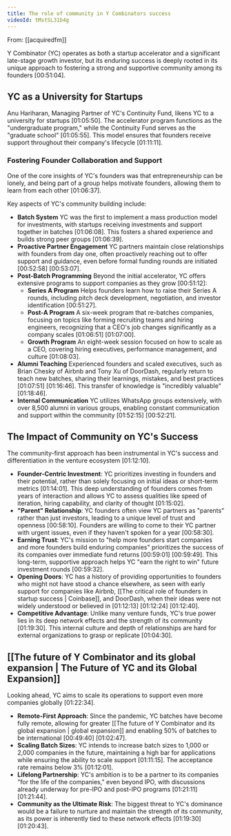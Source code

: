 ```yaml
---
title: The role of community in Y Combinators success
videoId: tMstSL31b4g
---
```


From: [[acquiredfm]] <br/> 

Y Combinator (YC) operates as both a startup accelerator and a significant late-stage growth investor, but its enduring success is deeply rooted in its unique approach to fostering a strong and supportive community among its founders <a class="yt-timestamp" data-t="00:51:04">[00:51:04]</a>.

## YC as a University for Startups

Anu Hariharan, Managing Partner of YC's Continuity Fund, likens YC to a university for startups <a class="yt-timestamp" data-t="01:05:50">[01:05:50]</a>. The accelerator program functions as the "undergraduate program," while the Continuity Fund serves as the "graduate school" <a class="yt-timestamp" data-t="01:05:55">[01:05:55]</a>. This model ensures that founders receive support throughout their company's lifecycle <a class="yt-timestamp" data-t="01:11:11">[01:11:11]</a>.

### Fostering Founder Collaboration and Support
One of the core insights of YC's founders was that entrepreneurship can be lonely, and being part of a group helps motivate founders, allowing them to learn from each other <a class="yt-timestamp" data-t="01:06:37">[01:06:37]</a>.

Key aspects of YC's community building include:
*   **Batch System** YC was the first to implement a mass production model for investments, with startups receiving investments and support together in batches <a class="yt-timestamp" data-t="01:06:08">[01:06:08]</a>. This fosters a shared experience and builds strong peer groups <a class="yt-timestamp" data-t="01:06:39">[01:06:39]</a>.
*   **Proactive Partner Engagement** YC partners maintain close relationships with founders from day one, often proactively reaching out to offer support and guidance, even before formal funding rounds are initiated <a class="yt-timestamp" data-t="00:52:58">[00:52:58]</a> <a class="yt-timestamp" data-t="00:53:07">[00:53:07]</a>.
*   **Post-Batch Programming** Beyond the initial accelerator, YC offers extensive programs to support companies as they grow <a class="yt-timestamp" data-t="00:51:12">[00:51:12]</a>:
    *   **Series A Program** Helps founders learn how to raise their Series A rounds, including pitch deck development, negotiation, and investor identification <a class="yt-timestamp" data-t="00:51:27">[00:51:27]</a>.
    *   **Post-A Program** A six-week program that re-batches companies, focusing on topics like forming recruiting teams and hiring engineers, recognizing that a CEO's job changes significantly as a company scales <a class="yt-timestamp" data-t="01:06:51">[01:06:51]</a> <a class="yt-timestamp" data-t="01:07:00">[01:07:00]</a>.
    *   **Growth Program** An eight-week session focused on how to scale as a CEO, covering hiring executives, performance management, and culture <a class="yt-timestamp" data-t="01:08:03">[01:08:03]</a>.
*   **Alumni Teaching** Experienced founders and scaled executives, such as Brian Chesky of Airbnb and Tony Xu of DoorDash, regularly return to teach new batches, sharing their learnings, mistakes, and best practices <a class="yt-timestamp" data-t="01:07:51">[01:07:51]</a> <a class="yt-timestamp" data-t="01:16:46">[01:16:46]</a>. This transfer of knowledge is "incredibly valuable" <a class="yt-timestamp" data-t="01:18:46">[01:18:46]</a>.
*   **Internal Communication** YC utilizes WhatsApp groups extensively, with over 8,500 alumni in various groups, enabling constant communication and support within the community <a class="yt-timestamp" data-t="01:52:15">[01:52:15]</a> <a class="yt-timestamp" data-t="00:52:21">[00:52:21]</a>.

## The Impact of Community on YC's Success
The community-first approach has been instrumental in YC's success and differentiation in the venture ecosystem <a class="yt-timestamp" data-t="01:12:10">[01:12:10]</a>.

*   **Founder-Centric Investment**: YC prioritizes investing in founders and their potential, rather than solely focusing on initial ideas or short-term metrics <a class="yt-timestamp" data-t="01:14:01">[01:14:01]</a>. This deep understanding of founders comes from years of interaction and allows YC to assess qualities like speed of iteration, hiring capability, and clarity of thought <a class="yt-timestamp" data-t="01:15:02">[01:15:02]</a>.
*   **"Parent" Relationship**: YC founders often view YC partners as "parents" rather than just investors, leading to a unique level of trust and openness <a class="yt-timestamp" data-t="00:58:10">[00:58:10]</a>. Founders are willing to come to their YC partner with urgent issues, even if they haven't spoken for a year <a class="yt-timestamp" data-t="00:58:30">[00:58:30]</a>.
*   **Earning Trust**: YC's mission to "help more founders start companies and more founders build enduring companies" prioritizes the success of its companies over immediate fund returns <a class="yt-timestamp" data-t="00:59:01">[00:59:01]</a> <a class="yt-timestamp" data-t="00:59:49">[00:59:49]</a>. This long-term, supportive approach helps YC "earn the right to win" future investment rounds <a class="yt-timestamp" data-t="00:59:32">[00:59:32]</a>.
*   **Opening Doors**: YC has a history of providing opportunities to founders who might not have stood a chance elsewhere, as seen with early support for companies like Airbnb, [[The critical role of founders in startup success | Coinbase]], and DoorDash, when their ideas were not widely understood or believed in <a class="yt-timestamp" data-t="01:12:13">[01:12:13]</a> <a class="yt-timestamp" data-t="01:12:24">[01:12:24]</a> <a class="yt-timestamp" data-t="01:12:40">[01:12:40]</a>.
*   **Competitive Advantage**: Unlike many venture funds, YC's true power lies in its deep network effects and the strength of its community <a class="yt-timestamp" data-t="01:19:30">[01:19:30]</a>. This internal culture and depth of relationships are hard for external organizations to grasp or replicate <a class="yt-timestamp" data-t="01:04:30">[01:04:30]</a>.

## [[The future of Y Combinator and its global expansion | The Future of YC and its Global Expansion]]
Looking ahead, YC aims to scale its operations to support even more companies globally <a class="yt-timestamp" data-t="01:22:34">[01:22:34]</a>.

*   **Remote-First Approach**: Since the pandemic, YC batches have become fully remote, allowing for greater [[The future of Y Combinator and its global expansion | global expansion]] and enabling 50% of batches to be international <a class="yt-timestamp" data-t="00:49:40">[00:49:40]</a> <a class="yt-timestamp" data-t="01:02:47">[01:02:47]</a>.
*   **Scaling Batch Sizes**: YC intends to increase batch sizes to 1,000 or 2,000 companies in the future, maintaining a high bar for applications while ensuring the ability to scale support <a class="yt-timestamp" data-t="01:11:15">[01:11:15]</a>. The acceptance rate remains below 3% <a class="yt-timestamp" data-t="01:12:01">[01:12:01]</a>.
*   **Lifelong Partnership**: YC's ambition is to be a partner to its companies "for the life of the companies," even beyond IPO, with discussions already underway for pre-IPO and post-IPO programs <a class="yt-timestamp" data-t="01:21:11">[01:21:11]</a> <a class="yt-timestamp" data-t="01:21:44">[01:21:44]</a>.
*   **Community as the Ultimate Risk**: The biggest threat to YC's dominance would be a failure to nurture and maintain the strength of its community, as its power is inherently tied to these network effects <a class="yt-timestamp" data-t="01:19:30">[01:19:30]</a> <a class="yt-timestamp" data-t="01:20:43">[01:20:43]</a>.